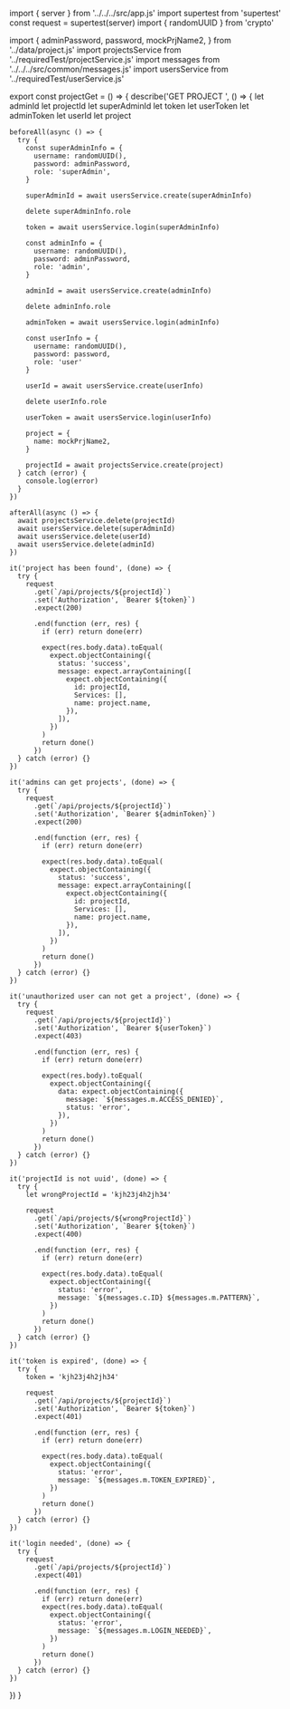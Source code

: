 import { server } from '../../../src/app.js'
import supertest from 'supertest'
const request = supertest(server)
import { randomUUID } from 'crypto'

import {
  adminPassword,
  password,
  mockPrjName2,
} from '../data/project.js'
import projectsService from '../requiredTest/projectService.js'
import messages from '../../../src/common/messages.js'
import usersService from '../requiredTest/userService.js'

export const projectGet = () => {
  describe('GET PROJECT ', () => {
    let adminId
    let projectId
    let superAdminId
    let token
    let userToken
    let adminToken
    let userId
    let project

    beforeAll(async () => {
      try {
        const superAdminInfo = {
          username: randomUUID(),
          password: adminPassword,
          role: 'superAdmin',
        }

        superAdminId = await usersService.create(superAdminInfo)

        delete superAdminInfo.role

        token = await usersService.login(superAdminInfo)

        const adminInfo = {
          username: randomUUID(),
          password: adminPassword,
          role: 'admin',
        }

        adminId = await usersService.create(adminInfo)

        delete adminInfo.role

        adminToken = await usersService.login(adminInfo)

        const userInfo = {
          username: randomUUID(),
          password: password,
          role: 'user'
        }

        userId = await usersService.create(userInfo)

        delete userInfo.role

        userToken = await usersService.login(userInfo)

        project = {
          name: mockPrjName2,
        }

        projectId = await projectsService.create(project)
      } catch (error) {
        console.log(error)
      }
    })

    afterAll(async () => {
      await projectsService.delete(projectId)
      await usersService.delete(superAdminId)
      await usersService.delete(userId)
      await usersService.delete(adminId)
    })

    it('project has been found', (done) => {
      try {
        request
          .get(`/api/projects/${projectId}`)
          .set('Authorization', `Bearer ${token}`)
          .expect(200)

          .end(function (err, res) {
            if (err) return done(err)

            expect(res.body.data).toEqual(
              expect.objectContaining({
                status: 'success',
                message: expect.arrayContaining([
                  expect.objectContaining({
                    id: projectId,
                    Services: [],
                    name: project.name,
                  }),
                ]),
              })
            )
            return done()
          })
      } catch (error) {}
    })

    it('admins can get projects', (done) => {
      try {
        request
          .get(`/api/projects/${projectId}`)
          .set('Authorization', `Bearer ${adminToken}`)
          .expect(200)

          .end(function (err, res) {
            if (err) return done(err)

            expect(res.body.data).toEqual(
              expect.objectContaining({
                status: 'success',
                message: expect.arrayContaining([
                  expect.objectContaining({
                    id: projectId,
                    Services: [],
                    name: project.name,
                  }),
                ]),
              })
            )
            return done()
          })
      } catch (error) {}
    })

    it('unauthorized user can not get a project', (done) => {
      try {
        request
          .get(`/api/projects/${projectId}`)
          .set('Authorization', `Bearer ${userToken}`)
          .expect(403)

          .end(function (err, res) {
            if (err) return done(err)

            expect(res.body).toEqual(
              expect.objectContaining({
                data: expect.objectContaining({
                  message: `${messages.m.ACCESS_DENIED}`,
                  status: 'error',
                }),
              })
            )
            return done()
          })
      } catch (error) {}
    })

    it('projectId is not uuid', (done) => {
      try {
        let wrongProjectId = 'kjh23j4h2jh34'

        request
          .get(`/api/projects/${wrongProjectId}`)
          .set('Authorization', `Bearer ${token}`)
          .expect(400)

          .end(function (err, res) {
            if (err) return done(err)

            expect(res.body.data).toEqual(
              expect.objectContaining({
                status: 'error',
                message: `${messages.c.ID} ${messages.m.PATTERN}`,
              })
            )
            return done()
          })
      } catch (error) {}
    })

    it('token is expired', (done) => {
      try {
        token = 'kjh23j4h2jh34'

        request
          .get(`/api/projects/${projectId}`)
          .set('Authorization', `Bearer ${token}`)
          .expect(401)

          .end(function (err, res) {
            if (err) return done(err)

            expect(res.body.data).toEqual(
              expect.objectContaining({
                status: 'error',
                message: `${messages.m.TOKEN_EXPIRED}`,
              })
            )
            return done()
          })
      } catch (error) {}
    })

    it('login needed', (done) => {
      try {
        request
          .get(`/api/projects/${projectId}`)
          .expect(401)

          .end(function (err, res) {
            if (err) return done(err)
            expect(res.body.data).toEqual(
              expect.objectContaining({
                status: 'error',
                message: `${messages.m.LOGIN_NEEDED}`,
              })
            )
            return done()
          })
      } catch (error) {}
    })
  })
}
